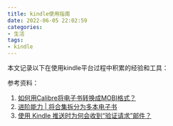 ```yaml
---
title: kindle使用指南
date: 2022-06-05 22:02:59
categories:
- 生活
tags:  
- kindle
---
```




本文记录以下在使用kindle平台过程中积累的经验和工具：

<!--more-->

参考资料：

1. [如何用Calibre将电子书转换成MOBI格式？](https://zhuanlan.zhihu.com/p/80604597)
2. [进阶能力 | 将合集拆分为多本电子书](https://zhuanlan.zhihu.com/p/65832237)
3. [使用 Kindle 推送时为何会收到“验证请求”邮件？](https://bookfere.com/post/793.html)
